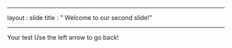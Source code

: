_ _ _
layout : slide
title : " Welcome to our second slide!"
_ _ _
Your test
Use the left arrow to go back! 
